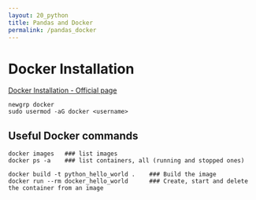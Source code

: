 ```yaml
---
layout: 20_python
title: Pandas and Docker
permalink: /pandas_docker
---
```


# Docker Installation

[Docker Installation - Official page](https://docs.docker.com/engine/install/ubuntu/#install-using-the-repository)

>
    newgrp docker
    sudo usermod -aG docker <username>


## Useful Docker commands

>
    docker images   ### list images
    docker ps -a    ### list containers, all (running and stopped ones)

>
    docker build -t python_hello_world .    ### Build the image
    docker run --rm docker_hello_world      ### Create, start and delete the container from an image
